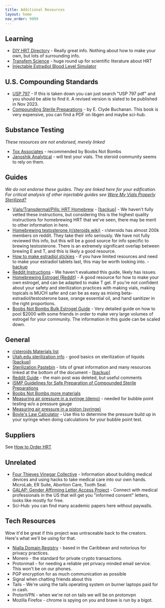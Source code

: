 ```yaml
---
title: Additional Resources
layout: home
nav_order: 9999
---
```


## Learning

* [DIY HRT Directory](https://diyhrt.wiki/index) - Really great info. Nothing about how to make your own, but lots of surrounding info.
* [Transfem Science](https://transfemscience.org/) - huge round up for scientific literature about HRT
* [Injectable Estradiol Blood Level Simulator](https://transfemscience.org/misc/injectable-e2-simulator-advanced/)

## U.S. Compounding Standards
* [USP 797](https://college.acaai.org/wp-content/uploads/2021/01/2019_USP_FINAL_2019-06-01.pdf) - If this is taken down you can just search "USP 797 pdf" and you should be able to find it. A revised version is slated to be published in Nov 2023.
* [Compounding Sterile Preparations](https://publications.ashp.org/display/book/9781585284856/9781585284856.xml) - by E. Clyde Buchanan. This book is very expensive, you can find a PDF on libgen and maybe sci-hub.

## Substance Testing
_These resources are not endorsed, merely linked_
* [Tox Associates](https://toxassociates.com/) - recommended by Boobs Not Bombs
* [Janoshik Analytical](https://janoshik.com/pricing/) - will test your vials. The steroid community seems to rely on them.


## Guides
_We do not endorse these guides. They are linked here for your edification. For critical analysis of other injectable guides see [Were My Vials Properly Sterilized?](/other/properly_sterilized)_
* [Vials/Transdermal/Pills: HRT Homebrew](https://files.catbox.moe/ax9efj.pdf) - [[backup](https://web.archive.org/web/20220809114615/https://files.catbox.moe/ax9efj.pdf)] - We haven't fully vetted these instructions, but considering this is the highest quality instructions for homebrewing HRT that we've seen, there may be merit to other information in here.
* [Homebrewing testosterone (r/steroids wiki)](https://www.reddit.com/r/steroids/wiki/homebrew/list/) - r/steroids has almost 200k members on reddit. They take their info seriously. We have not fully reviewed this info, but this will be a good source for info specific to brewing testosterone. There is an extremely significant overlap between brewing E and T, and this is likely a good resource.
* [How to make estradiol stickies](https://stickies.neocities.org/stickies) - if you have limited resources and need to make your estradiol tablets last, this may be worth looking into. - [backup](https://web.archive.org/web/20230321182426/https://stickies.neocities.org/stickies)
* [Reddit Instructions](https://www.reddit.com/r/TransDIY/comments/g7etaq/feedback_for_homebrew_hrt_procedure/) - We haven't evaluated this guide, likely has issues.
* [Homebrewing Estrogel (Reddit)](https://www.reddit.com/r/estrogel/wiki/index/) - A good resource for how to make your own estrogel, and can be adapted to make T gel. If you're not confident about your safety and sterilization practices with making vials, making topicals is MUCH safer and can be as easy as mixing beta-estradiol/testosterone base, orange essential oil, and hand sanitizer in the right proportions.
* [Boobs Not Bombs Bulk Estrogel Guide](https://crimethinc.com/2022/12/15/producing-transdermal-estrogen-a-do-it-yourself-guide) - Very detailed guide on how to pool $2000 with some friends in order to make very large volumes of estrogel for your community. The information in this guide can be scaled down.

## General

* [r/steroids Materials list](https://www.reddit.com/r/steroids/comments/2tqv44/homebrew_discussion_on_a_larger_budget/)
* [Utah.edu sterilization info](https://teach.genetics.utah.edu/content/microbiology/liquids/) - good basics on sterilization of liquids [[backup](https://web.archive.org/web/20230131042428/https://teach.genetics.utah.edu/content/microbiology/liquids/)]
* [Sterilization Pastebin](https://pastebin.com/H9MBC8dG) - lots of great information and many resources linked at the bottom of the document - [[backup](https://web.archive.org/web/20221208222058/https://pastebin.com/H9MBC8dG)]
* [Reddit Guide](https://www.reddit.com/r/TransDIY/comments/fv86lk/homebrewing_hormones_mtf_guide/) - the main post was deleted, but useful comments
* [ISMP Guidelines for Safe Preparation of Compounded Sterile Preparations](https://www.ismp.org/sites/default/files/attachments/2017-11/Guidelines%20for%20Safe%20Preparation%20of%20Compounded%20Sterile%20Preperations_%20revised%202016.pdf)
* [Boobs Not Bombs more materials](https://cryptpad.fr/drive/#/2/drive/view/isZDZxnR6gLfyvL94EdSYfypGFV1J3yD0oGOLk4cerU/)
* [Measuring air pressure in a syringe (demo)](https://www.edumedia-sciences.com/en/media/710-gas-in-a-syringe) - needed for bubble point testing w/o a pressure gauge
* [Measuring air pressure in a piston (syringe)](https://chem.libretexts.org/Bookshelves/Introductory_Chemistry/Introductory_Chemistry/11%3A_Gases/11.04%3A_Boyles_Law_-_Pressure_and_Volume)
* [Boyle's Law Calculator](https://www.omnicalculator.com/physics/boyles-law) - Use this to determine the pressure build up in your syringe when doing calculations for your bubble point test.

## Suppliers

See [How to Order HRT](/other/order_hrt)

## Unrelated
* [Four Thieves Vinegar Collective](https://fourthievesvinegar.org/) - Information about building medical devices and using hacks to take medical care into our own hands. MicroLab, ER Suite, Abortion Care, Tooth Seal.
* [GALAP: Gender Affirming Letter Access Project](https://thegalap.org/) - Connect with medical professionals in the US that will get you "informed consent" letters, looks like mostly for free.
* Sci-Hub: you can find many academic papers here without paywalls.

## Tech Resources
Wow it'd be great if this project was untraceable back to the creators. Here's what we'll be using for that.

* [Njalla Domain Registry](https://njal.la/) - based in the Caribbean and notorious for privacy practices.
* Monero - the standard for private crypto transactions.
* Protonmail - for needing a reliable yet privacy minded email service. This won't be on our phones.
* PGP encryption for as much communication as possible
* Signal when chatting friends about this
* Tails - We're using the tails operating system on burner laptops paid for in cash.
* ProtonVPN - when we're not on tails we will be on protonvpn
* Mozilla Firefox - chrome is spying on you and brave is run by a bigot.
